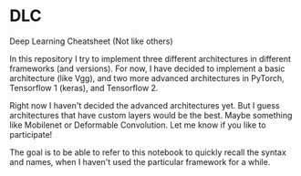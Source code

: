 # DLC
Deep Learning Cheatsheet (Not like others)

In this repository I try to implement three different architectures in different frameworks (and versions). For now, I have decided to implement a basic architecture (like Vgg), and two more advanced architectures in PyTorch, Tensorflow 1 (keras), and Tensorflow 2. 

Right now I haven't decided the advanced architectures yet. But I guess architectures that have custom layers would be the best. Maybe something like Mobilenet or Deformable Convolution. Let me know if you like to participate!

The goal is to be able to refer to this notebook to quickly recall the syntax and names, when I haven't used the particular framework for a while.
